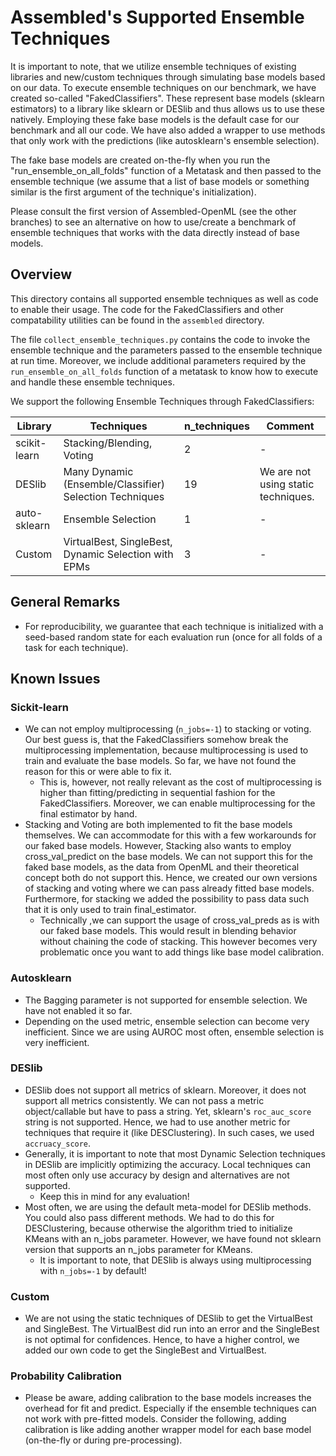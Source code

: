 # Assembled's Supported Ensemble Techniques

It is important to note, that we utilize ensemble techniques of existing libraries and new/custom techniques through
simulating base models based on our data. To execute ensemble techniques on our benchmark, we have created so-called
"FakedClassifiers". These represent base models (sklearn estimators) to a library like sklearn or DESlib and thus allows
us to use these natively. Employing these fake base models is the default case for our benchmark and all our code. We
have also added a wrapper to use methods that only work with the predictions (like autosklearn's ensemble selection).

The fake base models are created on-the-fly when you run the "run_ensemble_on_all_folds" function of a Metatask and then
passed to the ensemble technique (we assume that a list of base models or something similar is the first argument of the
technique's initialization).

Please consult the first version of Assembled-OpenML (see the other branches) to see an alternative on how to use/create
a benchmark of ensemble techniques that works with the data directly instead of base models.

## Overview

This directory contains all supported ensemble techniques as well as code to enable their usage. The code for the
FakedClassifiers and other compatability utilities can be found in the `assembled` directory.

The file `collect_ensemble_techniques.py` contains the code to invoke the ensemble technique and the parameters passed
to the ensemble technique at run time. Moreover, we include additional parameters required by
the `run_ensemble_on_all_folds` function of a metatask to know how to execute and handle these ensemble techniques.

We support the following Ensemble Techniques through FakedClassifiers:

| Library | Techniques | n_techniques | Comment |
|---|---|---|---|
| scikit-learn | Stacking/Blending, Voting | 2 | - |
| DESlib | Many Dynamic (Ensemble/Classifier) Selection Techniques | 19 | We are not using static techniques.  |
| auto-sklearn | Ensemble Selection | 1 | - |
| Custom | VirtualBest, SingleBest, Dynamic Selection with EPMs | 3 | - |

## General Remarks

* For reproducibility, we guarantee that each technique is initialized with a seed-based random state for each
  evaluation run (once for all folds of a task for each technique).

## Known Issues

### Sickit-learn

* We can not employ multiprocessing (`n_jobs=-1`) to stacking or voting. Our best guess is, that the FakedClassifiers
  somehow break the multiprocessing implementation, because multiprocessing is used to train and evaluate the base
  models. So far, we have not found the reason for this or were able to fix it.
    * This is, however, not really relevant as the cost of multiprocessing is higher than fitting/predicting in
      sequential fashion for the FakedClassifiers. Moreover, we can enable multiprocessing for the final estimator by
      hand.
* Stacking and Voting are both implemented to fit the base models themselves. We can accommodate for this with a few
  workarounds for our faked base models. However, Stacking also wants to employ cross_val_predict on the base models. We
  can not support this for the faked base models, as the data from OpenML and their theoretical concept both do not
  support this. Hence, we created our own versions of stacking and voting where we can pass already fitted base models.
  Furthermore, for stacking we added the possibility to pass data such that it is only used to train final_estimator.
    * Technically ,we can support the usage of cross_val_preds as is with our faked base models. This would result in
      blending behavior without chaining the code of stacking. This however becomes very problematic once you want to
      add things like base model calibration.

### Autosklearn

* The Bagging parameter is not supported for ensemble selection. We have not enabled it so far.
* Depending on the used metric, ensemble selection can become very inefficient. Since we are using AUROC most often,
  ensemble selection is very inefficient.

### DESlib

* DESlib does not support all metrics of sklearn. Moreover, it does not support all metrics consistently. We can not
  pass a metric object/callable but have to pass a string. Yet, sklearn's `roc_auc_score` string is not supported.
  Hence, we had to use another metric for techniques that require it (like DESClustering). In such cases, we used
  `accruacy_score`.
* Generally, it is important to note that most Dynamic Selection techniques in DESlib are implicitly optimizing the
  accuracy. Local techniques can most often only use accuracy by design and alternatives are not supported.
    * Keep this in mind for any evaluation!
* Most often, we are using the default meta-model for DESlib methods. You could also pass different methods. We had to
  do this for DESClustering, because otherwise the algorithm tried to initialize KMeans with an n_jobs parameter.
  However, we have found not sklearn version that supports an n_jobs parameter for KMeans.
    * It is important to note, that DESlib is always using multiprocessing with `n_jobs=-1` by default!

### Custom

* We are not using the static techniques of DESlib to get the VirtualBest and SingleBest. The VirtualBest did run into
  an error and the SingleBest is not optimal for confidences. Hence, to have a higher control, we added our own code to
  get the SingleBest and VirtualBest.

### Probability Calibration

* Please be aware, adding calibration to the base models increases the overhead for fit and predict. Especially if the
  ensemble techniques can not work with pre-fitted models. Consider the following, adding calibration is like adding
  another wrapper model for each base model (on-the-fly or during pre-processing).
